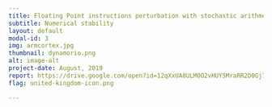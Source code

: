 ```yaml
---
title: Floating Point instructions perturbation with stochastic arithmeric 
subtitle: Numerical stability 
layout: default
modal-id: 3
img: armcortex.jpg
thumbnail: dynamorio.png
alt: image-alt
project-date: August, 2019
report: https://drive.google.com/open?id=12qXxUA8ULMOO2vHUY5MraRR2D0Gj7fxq
flag: united-kingdom-icon.png

---
```

